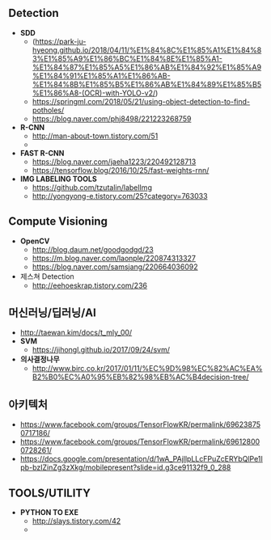 ## Detection

- **SDD**
  - (https://park-ju-hyeong.github.io/2018/04/11/%E1%84%8C%E1%85%A1%E1%84%83%E1%85%A9%E1%86%BC%E1%84%8E%E1%85%A1-%E1%84%87%E1%85%A5%E1%86%AB%E1%84%92%E1%85%A9%E1%84%91%E1%85%A1%E1%86%AB-%E1%84%8B%E1%85%B5%E1%86%AB%E1%84%89%E1%85%B5%E1%86%A8-(OCR)-with-YOLO-v2/)
  - https://springml.com/2018/05/21/using-object-detection-to-find-potholes/
  - https://blog.naver.com/phj8498/221223268759
- **R-CNN**
  - http://man-about-town.tistory.com/51
  - 
- **FAST R-CNN**
  - https://blog.naver.com/jaeha1223/220492128713
  - https://tensorflow.blog/2016/10/25/fast-weights-rnn/
- **IMG LABELING TOOLS**
  - https://github.com/tzutalin/labelImg
  - http://yongyong-e.tistory.com/25?category=763033

## Compute Visioning

- **OpenCV**
  - http://blog.daum.net/goodgodgd/23
  - https://m.blog.naver.com/laonple/220874313327
  - https://blog.naver.com/samsjang/220664036092
- 제스쳐 Detection
  - http://eehoeskrap.tistory.com/236

## 머신러닝/딥러닝/AI

- http://taewan.kim/docs/t_mly_00/
- **SVM**
  - https://jihongl.github.io/2017/09/24/svm/
- **의사결정나무**
  - http://www.birc.co.kr/2017/01/11/%EC%9D%98%EC%82%AC%EA%B2%B0%EC%A0%95%EB%82%98%EB%AC%B4decision-tree/

## 아키텍처

- https://www.facebook.com/groups/TensorFlowKR/permalink/696238750717186/
- https://www.facebook.com/groups/TensorFlowKR/permalink/696128000728261/
- https://docs.google.com/presentation/d/1wA_PAjllpLLcFPuZcERYbQlPe1Ipb-bzIZinZg3zXkg/mobilepresent?slide=id.g3ce91132f9_0_288

## TOOLS/UTILITY

- **PYTHON TO EXE**
  - http://slays.tistory.com/42
  - 